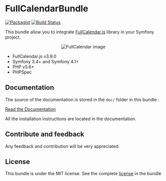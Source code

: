 FullCalendarBundle
==================

[![Packagist](https://poser.pugx.org/toiba/fullcalendar-bundle/version)](https://packagist.org/packages/toiba/fullcalendar-bundle)
[![Build Status](https://travis-ci.org/toiba/FullCalendarBundle.svg)](https://travis-ci.org/toiba/FullCalendarBundle)

This bundle allow you to integrate [FullCalendar.js](http://fullcalendar.io/) library in your Symfony project.

<p align="center">
  <img src="https://user-images.githubusercontent.com/10502887/43464490-8499d962-94db-11e8-8455-f688c2e7ad1d.png" alt="FullCalendar image">
</div>

* FullCalendar.js v3.9.0
* Symfony 3.4+ and Symfony 4.1+
* PHP v5.6+
* PHPSpec

Documentation
-------------

The source of the documentation is stored in the `doc/` folder in this bundle :

[Read the Documentation](doc/index.md)

All the installation instructions are located in the documentation.


Contribute and feedback
-----------------------

Any feedback and contribution will be very appreciated.

License
-------

This bundle is under the MIT license. See the complete [license](LICENSE) in the bundle
